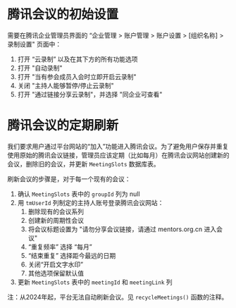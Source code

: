 # 腾讯会议的初始设置

需要在腾讯企业管理员界面的 “企业管理 > 账户管理 > 账户设置 > [组织名称] > 录制设置" 页面中：

1. 打开 “云录制” 以及在其下方的所有功能选项
1. 打开 "自动录制"
1. 打开 "当有参会成员入会时立即开启云录制"
1. 关闭 "主持人能够暂停/停止云录制"
1. 打开 "通过链接分享云录制"，并选择 "同企业可查看"

# 腾讯会议的定期刷新

我们要求用户通过平台网站的“加入”功能进入腾讯会议。为了避免用户保存并重复使用原始的腾讯会议链接，管理员应该定期（比如每月）在腾讯会议网站创建新的会议，删除旧的会议，并更新 `MeetingSlots` 数据库表。

刷新会议的步骤是，对于每一个现有的会议：

1. 确认 `MeetingSlots` 表中的 `groupId` 列为 null
1. 用 `tmUserId` 列制定的主持人账号登录腾讯会议网站：
    1. 删除现有的会议系列
    1. 创建新的周期性会议
    1. 将会议标题设置为 "请勿分享会议链接，请通过 mentors.org.cn 进入会议"
    1. “重复频率” 选择 “每月”
    1. “结束重复” 选择距今最远的日期
    1. 关闭“开启文字水印”
    1. 其他选项保留默认值
1. 更新 `MeetingSlots` 表中的 `meetingId` 和 `meetingLink` 列

注：从2024年起，平台无法自动刷新会议。见 `recycleMeetings()` 函数的注释。
